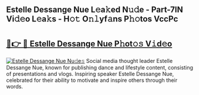 ## Estelle Dessange Nue L𝚎a𝚔ed N𝚞𝚍e - Part-7lN Vi𝚍𝚎o L𝚎a𝚔s - H𝚘𝚝 O𝚗𝚕yf𝚊ns P𝚑𝚘tos VccPc

# <h2><a href="http://kf0eamv.oniu.top/?m=Estelle+Dessange+Nue">🔗👉 🔴 Estelle Dessange Nue P𝚑ot𝚘𝚜 V𝚒d𝚎o</a></h2>

[![Estelle Dessange Nue Nu𝚍e𝚜](https://i.imgur.com/0qMVB7G.gif)](http://kf0eamv.oniu.top/?m=Estelle+Dessange+Nue)
Social media thought leader Estelle Dessange Nue, known for publishing dance and lifestyle content, consisting of presentations and vlogs. Inspiring speaker Estelle Dessange Nue, celebrated for their ability to motivate and inspire others through their words.  
